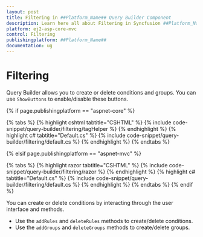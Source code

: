 ```yaml
---
layout: post
title: Filtering in ##Platform_Name## Query Builder Component
description: Learn here all about Filtering in Syncfusion ##Platform_Name## Query Builder component and more.
platform: ej2-asp-core-mvc
control: Filtering
publishingplatform: ##Platform_Name##
documentation: ug
---
```



# Filtering

Query Builder allows you to create or delete conditions and groups. You can use `ShowButtons` to enable/disable these buttons.

{% if page.publishingplatform == "aspnet-core" %}

{% tabs %}
{% highlight cshtml tabtitle="CSHTML" %}
{% include code-snippet/query-builder/filtering/tagHelper %}
{% endhighlight %}
{% highlight c# tabtitle="Default.cs" %}
{% include code-snippet/query-builder/filtering/default.cs %}
{% endhighlight %}
{% endtabs %}

{% elsif page.publishingplatform == "aspnet-mvc" %}

{% tabs %}
{% highlight razor tabtitle="CSHTML" %}
{% include code-snippet/query-builder/filtering/razor %}
{% endhighlight %}
{% highlight c# tabtitle="Default.cs" %}
{% include code-snippet/query-builder/filtering/default.cs %}
{% endhighlight %}
{% endtabs %}
{% endif %}



You can create or delete conditions by interacting through the user interface and methods.

* Use the `addRules` and `deleteRules` methods to create/delete conditions.
* Use the `addGroups` and `deleteGroups` methods to create/delete groups.